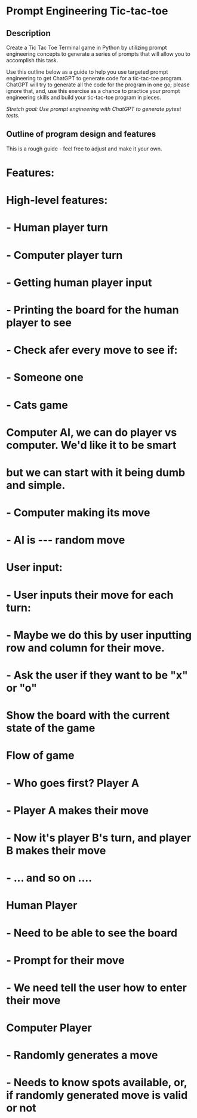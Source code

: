 # Prompt Engineering Tic-tac-toe

## Description

Create a Tic Tac Toe Terminal game in Python by utilizing prompt engineering concepts 
 to generate a series of prompts that will allow you to accomplish this task.


Use this outline below as a guide to help you use targeted prompt engineering to get ChatGPT to generate code for a tic-tac-toe program. ChatGPT will try to generate all the code for the program in one go; please ignore that, and, use this exercise as a chance to practice your prompt engineering skills and build your tic-tac-toe program in pieces.

*Stretch goal: Use prompt engineering with ChatGPT to generate pytest tests.*
## Outline of program design and features

This is a rough guide - feel free to adjust and make it your own.

# Features:

# High-level features:
# - Human player turn
# - Computer player turn
# - Getting human player input
# - Printing the board for the human player to see
# - Check afer every move to see if:
#   - Someone one
#   - Cats game

# Computer AI, we can do player vs computer. We'd like it to be smart
# but we can start with it being dumb and simple.
# - Computer making its move
# - AI is --- random move

# User input:
# - User inputs their move for each turn:
#   - Maybe we do this by user inputting row and column for their move.
# - Ask the user if they want to be "x" or "o"

# Show the board with the current state of the game


# Flow of game
# - Who goes first? Player A
# - Player A makes their move
# - Now it's player B's turn, and player B makes their move
# - ... and so on ....

# Human Player
# - Need to be able to see the board
# - Prompt for their move
#   - We need tell the user how to enter their  move

# Computer Player
# - Randomly generates a move
# - Needs to know spots available, or, if randomly generated move is valid or not
